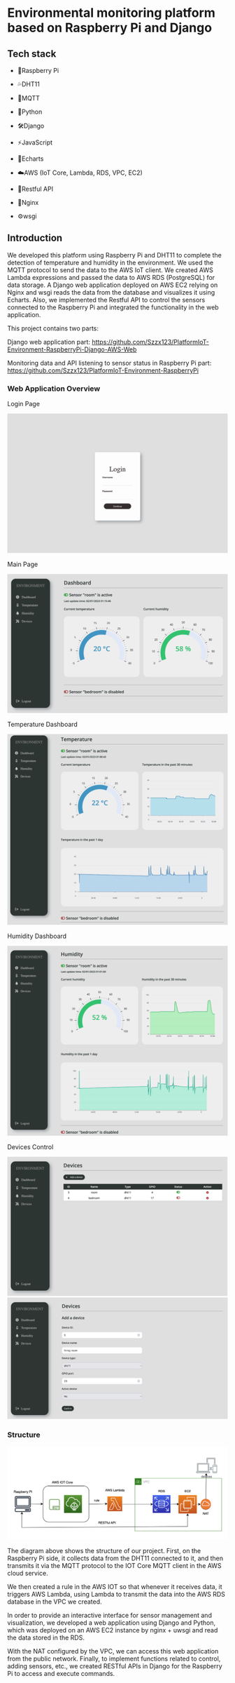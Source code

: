 # Environmental monitoring platform based on Raspberry Pi and Django

## Tech stack

- 🍓Raspberry Pi

- 💦DHT11
- 🦟MQTT
- 🐍Python
- 🛠️Django
- ⚡️JavaScript
- 🚗Echarts
- ☁️AWS (IoT Core, Lambda, RDS, VPC, EC2)
- 🧘Restful API
- 🥋Nginx
- ⚙️wsgi

## Introduction

We developed this platform using Raspberry Pi and DHT11 to complete the detection of temperature and humidity in the environment. We used the MQTT protocol to send the data to the AWS IoT client. We created AWS Lambda expressions and passed the data to AWS RDS (PostgreSQL) for data storage. A Django web application deployed on AWS EC2 relying on Nginx and wsgi reads the data from the database and visualizes it using Echarts. Also, we implemented the Restful API to control the sensors connected to the Raspberry Pi and integrated the functionality in the web application.

This project contains two parts:

Django web application part: https://github.com/Szzx123/PlatformIoT-Environment-RaspberryPi-Django-AWS-Web

Monitoring data and API listening to sensor status in Raspberry Pi part: https://github.com/Szzx123/PlatformIoT-Environment-RaspberryPi

### Web Application Overview

Login Page

<img src="./IMG/1.png" alt="1"  />

Main Page

<img src="./IMG/2.png" alt="2"  />

Temperature Dashboard

<img src="./IMG/3.png" alt="3"  />

Humidity Dashboard

<img src="./IMG/4.png" alt="4"  />

Devices Control

<img src="./IMG/5.png" alt="5"  />

<img src="./IMG/6.png" alt="6"  />

### Structure

<img src="./IMG/7.png" alt="7" style="zoom: 50%;" />

The diagram above shows the structure of our project. First, on the Raspberry Pi side, it collects data from the DHT11 connected to it, and then transmits it via the MQTT protocol to the IOT Core MQTT client in the AWS cloud service.

We then created a rule in the AWS IOT so that whenever it receives data, it triggers AWS Lambda, using Lambda to transmit the data into the AWS RDS database in the VPC we created.

In order to provide an interactive interface for sensor management and visualization, we developed a web application using Django and Python, which was deployed on an AWS EC2 instance by nginx + uwsgi and read the data stored in the RDS.

With the NAT configured by the VPC, we can access this web application from the public network. Finally, to implement functions related to control, adding sensors, etc., we created RESTful APIs in Django for the Raspberry Pi to access and execute commands.